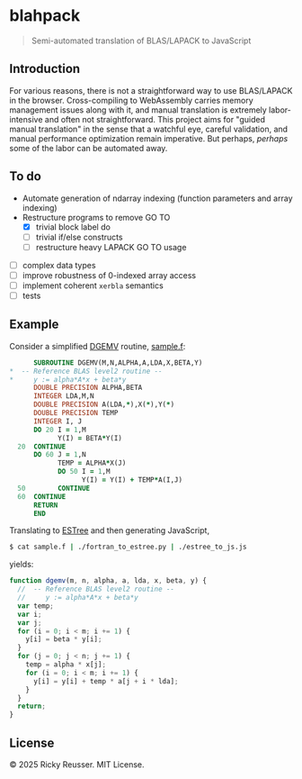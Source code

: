 # blahpack

> Semi-automated translation of BLAS/LAPACK to JavaScript

## Introduction

For various reasons, there is not a straightforward way to use BLAS/LAPACK in the browser. Cross-compiling to WebAssembly carries memory management issues along with it, and manual translation is extremely labor-intensive and often not straightforward. This project aims for "guided manual translation" in the sense that a watchful eye, careful validation, and manual performance optimization remain imperative. But perhaps, *perhaps* some of the labor can be automated away.

## To do

- Automate generation of ndarray indexing (function parameters and array indexing)
- Restructure programs to remove GO TO
  - [x] trivial block label do
  - [ ] trivial if/else constructs
  - [ ] restructure heavy LAPACK GO TO usage
- [ ] complex data types
- [ ] improve robustness of 0-indexed array access
- [ ] implement coherent `xerbla` semantics
- [ ] tests

## Example

Consider a simplified [DGEMV](https://netlib.org/lapack/explore-html-3.6.1/d7/d15/group__double__blas__level2_gadd421a107a488d524859b4a64c1901a9.html) routine, [sample.f](./sample.f):

```fortran
      SUBROUTINE DGEMV(M,N,ALPHA,A,LDA,X,BETA,Y)
*  -- Reference BLAS level2 routine --
*     y := alpha*A*x + beta*y
      DOUBLE PRECISION ALPHA,BETA
      INTEGER LDA,M,N
      DOUBLE PRECISION A(LDA,*),X(*),Y(*)
      DOUBLE PRECISION TEMP
      INTEGER I, J
      DO 20 I = 1,M
            Y(I) = BETA*Y(I)
  20  CONTINUE
      DO 60 J = 1,N
            TEMP = ALPHA*X(J)
            DO 50 I = 1,M
                  Y(I) = Y(I) + TEMP*A(I,J)
  50        CONTINUE
  60  CONTINUE
      RETURN
      END
```

Translating to [ESTree](https://github.com/estree/estree) and then generating JavaScript,

```bash
$ cat sample.f | ./fortran_to_estree.py | ./estree_to_js.js
```

yields:

```javascript
function dgemv(m, n, alpha, a, lda, x, beta, y) {
  //  -- Reference BLAS level2 routine --
  //     y := alpha*A*x + beta*y
  var temp;
  var i;
  var j;
  for (i = 0; i < m; i += 1) {
    y[i] = beta * y[i];
  }
  for (j = 0; j < n; j += 1) {
    temp = alpha * x[j];
    for (i = 0; i < m; i += 1) {
      y[i] = y[i] + temp * a[j + i * lda];
    }
  }
  return;
}
```

## License

&copy; 2025 Ricky Reusser. MIT License.
